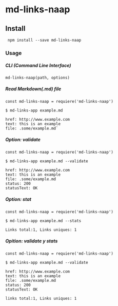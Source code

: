 # md-links-naap

## Install

` npm install --save md-links-naap`

### Usage


##### CLI (Command Line Interface)


`md-links-naap(path, options)`



##### Read Markdown(.md) file


```
const md-links-naap = requiere('md-links-naap')

$ md-links-app example.md

href: http://www.example.com
text: this is an example
file: .some/example.md`
```

##### Option: validate

```
const md-links-naap = requiere('md-links-naap')

$ md-links-app example.md --validate

href: http://www.example.com
text: this is an example
file: .some/example.md
status: 200
statusText: OK
```

##### Option: stat

```
const md-links-naap = requiere('md-links-naap')

$ md-links-app example.md --stats

Links total:1, Links uniques: 1
```


##### Opition: validate y stats

```
const md-links-naap = requiere('md-links-naap')

$ md-links-app example.md --validate

href: http://www.example.com
text: this is an example
file: .some/example.md
status: 200
statusText: OK

links total:1, Links uniques: 1
```

